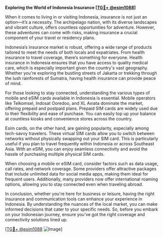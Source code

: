 **Exploring the World of Indonesia Insurance [[TG💪+ @esim1088](https://t.me/s/esim1088)]**

When it comes to living in or visiting Indonesia, insurance is not just an option—it’s a necessity. The archipelago nation, with its diverse landscapes and vibrant culture, offers countless opportunities for adventure. However, these adventures can come with risks, making insurance a crucial component of your travel or residency plans.

Indonesia’s insurance market is robust, offering a wide range of products tailored to meet the needs of both locals and expatriates. From health insurance to travel coverage, there’s something for everyone. Health insurance in Indonesia ensures that you have access to quality medical care, which is especially important given the country's vast geography. Whether you're exploring the bustling streets of Jakarta or trekking through the lush rainforests of Sumatra, having health insurance can provide peace of mind.

For those looking to stay connected, understanding the various types of mobile and eSIM cards available in Indonesia is essential. Mobile operators like Telkomsel, Indosat Ooredoo, and XL Axiata dominate the market, offering prepaid and postpaid plans. Prepaid SIM cards are widely used due to their flexibility and ease of purchase. You can easily top up your balance at countless kiosks and convenience stores across the country. 

Esim cards, on the other hand, are gaining popularity, especially among tech-savvy travelers. These virtual SIM cards allow you to switch between networks without physically swapping out your SIM card. This is particularly useful if you plan to travel frequently within Indonesia or across Southeast Asia. With an eSIM, you can enjoy seamless connectivity and avoid the hassle of purchasing multiple physical SIM cards.

When choosing a mobile or eSIM card, consider factors such as data usage, call rates, and network coverage. Some providers offer attractive packages that include unlimited data for social media apps, making them ideal for frequent users. Additionally, many providers now offer international roaming options, allowing you to stay connected even when traveling abroad.

In conclusion, whether you're here for business or leisure, having the right insurance and communication tools can enhance your experience in Indonesia. By understanding the nuances of the local market, you can make informed decisions that cater to your specific needs. So, before you embark on your Indonesian journey, ensure you’ve got the right coverage and connectivity solutions lined up. 

[[TG💪+ @esim1088](https://t.me/s/esim1088) ![Image](https://i.postimg.cc/Y0z9fWf4/image.png)]